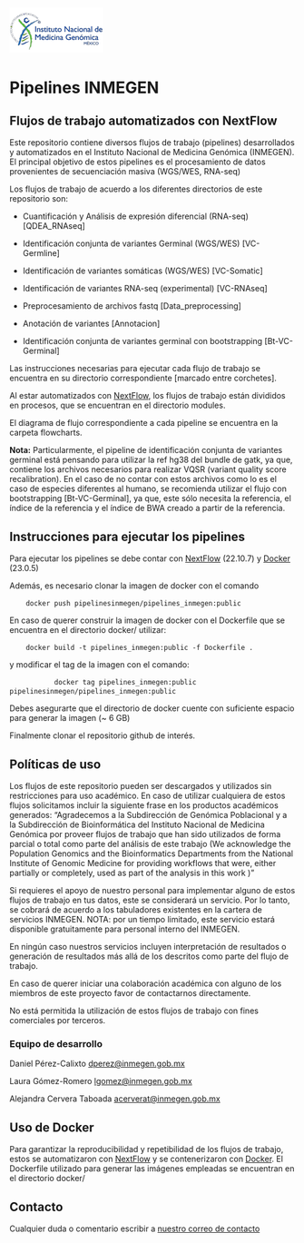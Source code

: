 ## ![INMEGEN](./flowcharts/inmegen_t1.png)
#  Pipelines INMEGEN
## Flujos de trabajo automatizados con NextFlow

Este repositorio contiene diversos flujos de trabajo (pipelines) desarrollados y automatizados en el Instituto Nacional de Medicina Genómica (INMEGEN).
El principal objetivo de estos pipelines es el procesamiento de datos provenientes de secuenciación masiva (WGS/WES, RNA-seq)

Los flujos de trabajo de acuerdo a los diferentes directorios de este repositorio son:


 - Cuantificación y Análisis de expresión diferencial (RNA-seq) [QDEA_RNAseq]

 - Identificación conjunta de variantes Germinal (WGS/WES) [VC-Germline]

 - Identificación de variantes somáticas (WGS/WES) [VC-Somatic]

 - Identificación de variantes RNA-seq (experimental) [VC-RNAseq]
 
 - Preprocesamiento de archivos fastq [Data_preprocessing]

 - Anotación de variantes [Annotacion]

 - Identificación conjunta de variantes germinal con bootstrapping [Bt-VC-Germinal]
 

Las instrucciones necesarias para ejecutar cada flujo de trabajo se encuentra en su directorio correspondiente [marcado entre corchetes].

Al estar automatizados con [NextFlow](https://www.nextflow.io/docs/latest/index.html), los flujos de trabajo están divididos en procesos, que se encuentran en el directorio modules. 

El diagrama de flujo correspondiente a cada pipeline se encuentra en la carpeta flowcharts. 

**Nota:** Particularmente, el pipeline de identificación conjunta de variantes germinal está pensando para utilizar la ref hg38 del bundle de gatk, ya que, contiene los archivos necesarios para realizar VQSR (variant quality score recalibration).
En el caso de no contar con estos archivos como lo es el caso de especies diferentes al humano, se recomienda utilizar el flujo con bootstrapping [Bt-VC-Germinal], ya que, este sólo necesita la referencia, el índice de la referencia y el índice de BWA creado a partir de la referencia. 

##  Instrucciones para ejecutar los pipelines 

Para ejecutar los pipelines se debe contar con [NextFlow](https://www.nextflow.io/docs/latest/index.html) (22.10.7) y [Docker](https://docs.docker.com/) (23.0.5)

Además, es necesario clonar la imagen de docker con el comando 

		docker push pipelinesinmegen/pipelines_inmegen:public

En caso de querer construir la imagen de docker con el Dockerfile que se encuentra en el directorio docker/ utilizar:

		docker build -t pipelines_inmegen:public -f Dockerfile .

y modificar el tag de la imagen con el comando:

               docker tag pipelines_inmegen:public pipelinesinmegen/pipelines_inmegen:public

Debes asegurarte que el directorio de docker cuente con suficiente espacio para generar la imagen (~ 6 GB)

Finalmente clonar el repositorio github de interés.

## Políticas de uso

Los flujos de este repositorio pueden ser descargados y utilizados sin restricciones para uso académico. En caso de utilizar cualquiera de estos flujos solicitamos incluir la siguiente frase en los productos académicos generados: “Agradecemos a la Subdirección de Genómica Poblacional y a la Subdirección de Bioinformática del Instituto Nacional de Medicina Genómica por proveer flujos de trabajo que han sido utilizados de forma parcial o total como parte del análisis de este trabajo (We acknowledge the Population Genomics and the Bioinformatics Departments from the National Institute of Genomic Medicine for providing workflows that were, either partially or completely, used as part of the analysis in this work )”

Si requieres el apoyo de nuestro personal para implementar alguno de estos flujos de trabajo en tus datos, este se considerará un servicio. Por lo tanto, se cobrará de acuerdo a los tabuladores existentes en la cartera de servicios INMEGEN. NOTA: por un tiempo limitado, este servicio estará disponible gratuitamente para personal interno del INMEGEN.

En ningún caso nuestros servicios incluyen interpretación de resultados o generación de resultados más allá de los descritos como parte del flujo de trabajo.

En caso de querer iniciar una colaboración académica con alguno de los miembros de este proyecto favor de contactarnos directamente.

No está permitida la utilización de estos flujos de trabajo con fines comerciales por terceros.  

### Equipo de desarrollo
Daniel Pérez-Calixto [dperez@inmegen.gob.mx](dperez@inmegen.gob.mx)

Laura Gómez-Romero [lgomez@inmegen.gob.mx](lgomez@inmegen.gob.mx)

Alejandra Cervera Taboada [acerverat@inmegen.gob.mx](acerverat@inmegen.gob.mx)

## Uso de Docker
Para garantizar la reproducibilidad y repetibilidad de los flujos de trabajo, estos se automatizaron con [NextFlow](https://www.nextflow.io/docs/latest/index.html) y se contenerizaron con [Docker](https://docs.docker.com/). El Dockerfile utilizado para generar las imágenes empleadas se encuentran en el directorio docker/

## Contacto
Cualquier duda o comentario escribir a [nuestro correo de contacto](dperez@inmegen.gob.mx)
